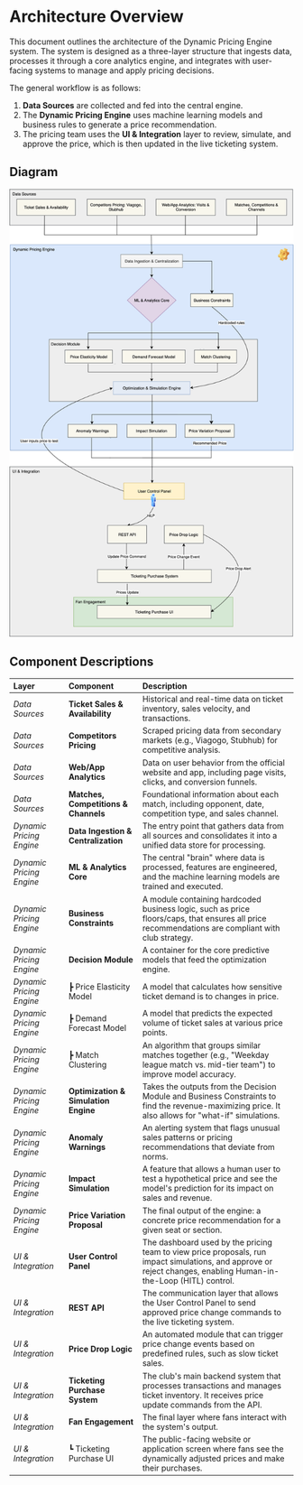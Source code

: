 # **Architecture Overview**

This document outlines the architecture of the Dynamic Pricing Engine system. The system is designed as a three-layer structure that ingests data, processes it through a core analytics engine, and integrates with user-facing systems to manage and apply pricing decisions.

The general workflow is as follows:
1.  **Data Sources** are collected and fed into the central engine.
2.  The **Dynamic Pricing Engine** uses machine learning models and business rules to generate a price recommendation.
3.  The pricing team uses the **UI & Integration** layer to review, simulate, and approve the price, which is then updated in the live ticketing system.

## **Diagram**

<p align="left">
  <img src="./assets/fcb-dp-architecture.svg" alt="Dynamic Engine Architecture">
</p>

## **Component Descriptions**

| Layer | Component | Description |
| :--- | :--- | :--- |
| *Data Sources* | **Ticket Sales & Availability** | Historical and real-time data on ticket inventory, sales velocity, and transactions. |
| *Data Sources* | **Competitors Pricing** | Scraped pricing data from secondary markets (e.g., Viagogo, Stubhub) for competitive analysis. |
| *Data Sources* | **Web/App Analytics** | Data on user behavior from the official website and app, including page visits, clicks, and conversion funnels. |
| *Data Sources* | **Matches, Competitions & Channels** | Foundational information about each match, including opponent, date, competition type, and sales channel. |
| *Dynamic Pricing Engine* | **Data Ingestion & Centralization** | The entry point that gathers data from all sources and consolidates it into a unified data store for processing. |
| *Dynamic Pricing Engine* | **ML & Analytics Core** | The central "brain" where data is processed, features are engineered, and the machine learning models are trained and executed. |
| *Dynamic Pricing Engine* | **Business Constraints** | A module containing hardcoded business logic, such as price floors/caps, that ensures all price recommendations are compliant with club strategy. |
| *Dynamic Pricing Engine* | **Decision Module** | A container for the core predictive models that feed the optimization engine. |
| *Dynamic Pricing Engine* | ┣ Price Elasticity Model | A model that calculates how sensitive ticket demand is to changes in price. |
| *Dynamic Pricing Engine* | ┣ Demand Forecast Model | A model that predicts the expected volume of ticket sales at various price points. |
| *Dynamic Pricing Engine* | ┣ Match Clustering | An algorithm that groups similar matches together (e.g., "Weekday league match vs. mid-tier team") to improve model accuracy. |
| *Dynamic Pricing Engine* | **Optimization & Simulation Engine** | Takes the outputs from the Decision Module and Business Constraints to find the revenue-maximizing price. It also allows for "what-if" simulations. |
| *Dynamic Pricing Engine* | **Anomaly Warnings** | An alerting system that flags unusual sales patterns or pricing recommendations that deviate from norms. |
| *Dynamic Pricing Engine* | **Impact Simulation** | A feature that allows a human user to test a hypothetical price and see the model's prediction for its impact on sales and revenue. |
| *Dynamic Pricing Engine* | **Price Variation Proposal** | The final output of the engine: a concrete price recommendation for a given seat or section. |
| *UI & Integration* | **User Control Panel** | The dashboard used by the pricing team to view price proposals, run impact simulations, and approve or reject changes, enabling Human-in-the-Loop (HITL) control. |
| *UI & Integration* | **REST API** | The communication layer that allows the User Control Panel to send approved price change commands to the live ticketing system. |
| *UI & Integration* | **Price Drop Logic** | An automated module that can trigger price change events based on predefined rules, such as slow ticket sales. |
| *UI & Integration* | **Ticketing Purchase System** | The club's main backend system that processes transactions and manages ticket inventory. It receives price update commands from the API. |
| *UI & Integration* | **Fan Engagement** | The final layer where fans interact with the system's output. |
| *UI & Integration* | ┗ Ticketing Purchase UI | The public-facing website or application screen where fans see the dynamically adjusted prices and make their purchases. |
